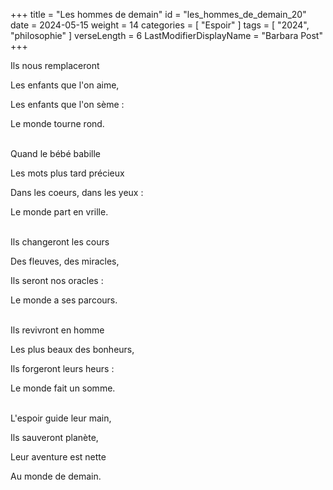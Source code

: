 +++
title = "Les hommes de demain"
id = "les_hommes_de_demain_20"
date = 2024-05-15
weight = 14
categories = [ "Espoir" ]
tags = [ "2024", "philosophie" ]
verseLength = 6
LastModifierDisplayName = "Barbara Post"
+++

Ils nous remplaceront

Les enfants que l'on aime,

Les enfants que l'on sème :

Le monde tourne rond.

 \
Quand le bébé babille

Les mots plus tard précieux

Dans les coeurs, dans les yeux :

Le monde part en vrille.

 \
Ils changeront les cours

Des fleuves, des miracles,

Ils seront nos oracles :

Le monde a ses parcours.

 \
Ils revivront en homme

Les plus beaux des bonheurs,

Ils forgeront leurs heurs :

Le monde fait un somme.

 \
L'espoir guide leur main,

Ils sauveront planète,

Leur aventure est nette

Au monde de demain.
